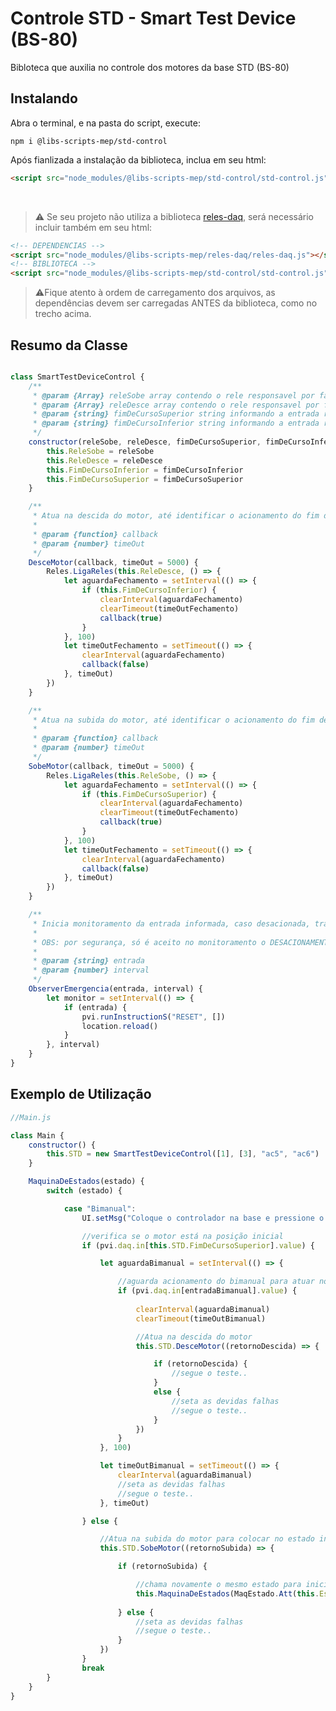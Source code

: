 # Controle STD - Smart Test Device (BS-80)

Bibloteca que auxilia no controle dos motores da base STD (BS-80)

## Instalando

Abra o terminal, e na pasta do script, execute:

```npm i @libs-scripts-mep/std-control```

Após fianlizada a instalação da biblioteca, inclua em seu html:

```html
<script src="node_modules/@libs-scripts-mep/std-control/std-control.js"></script>
```

<br>

> ⚠️ Se seu projeto não utiliza a biblioteca [reles-daq](https://www.npmjs.com/package/@libs-scripts-mep/reles-daq), será necessário incluir também em seu html:

```html
<!-- DEPENDENCIAS -->
<script src="node_modules/@libs-scripts-mep/reles-daq/reles-daq.js"></script>
<!-- BIBLIOTECA -->
<script src="node_modules/@libs-scripts-mep/std-control/std-control.js"></script>
```

> ⚠️Fique atento à ordem de carregamento dos arquivos, as dependências devem ser carregadas ANTES da biblioteca, como no trecho acima.

## Resumo da Classe

```js

class SmartTestDeviceControl {
    /**
     * @param {Array} releSobe array contendo o rele responsavel por fazer a base subir o motor
     * @param {Array} releDesce array contendo o rele responsavel por fazer a base descer o motor
     * @param {string} fimDeCursoSuperior string informando a entrada relacionada ao fim de curso superior
     * @param {string} fimDeCursoInferior string informando a entrada relacionada ao fim de curso inferior
     */
    constructor(releSobe, releDesce, fimDeCursoSuperior, fimDeCursoInferior) {
        this.ReleSobe = releSobe
        this.ReleDesce = releDesce
        this.FimDeCursoInferior = fimDeCursoInferior
        this.FimDeCursoSuperior = fimDeCursoSuperior
    }

    /**
     * Atua na descida do motor, até identificar o acionamento do fim de curso, ou estouro de timeout.
     * 
     * @param {function} callback 
     * @param {number} timeOut 
     */
    DesceMotor(callback, timeOut = 5000) {
        Reles.LigaReles(this.ReleDesce, () => {
            let aguardaFechamento = setInterval(() => {
                if (this.FimDeCursoInferior) {
                    clearInterval(aguardaFechamento)
                    clearTimeout(timeOutFechamento)
                    callback(true)
                }
            }, 100)
            let timeOutFechamento = setTimeout(() => {
                clearInterval(aguardaFechamento)
                callback(false)
            }, timeOut)
        })
    }

    /**
     * Atua na subida do motor, até identificar o acionamento do fim de curso, ou estouro de timeout.
     * 
     * @param {function} callback 
     * @param {number} timeOut 
     */
    SobeMotor(callback, timeOut = 5000) {
        Reles.LigaReles(this.ReleSobe, () => {
            let aguardaFechamento = setInterval(() => {
                if (this.FimDeCursoSuperior) {
                    clearInterval(aguardaFechamento)
                    clearTimeout(timeOutFechamento)
                    callback(true)
                }
            }, 100)
            let timeOutFechamento = setTimeout(() => {
                clearInterval(aguardaFechamento)
                callback(false)
            }, timeOut)
        })
    }

    /**
     * Inicia monitoramento da entrada informada, caso desacionada, trava a execução do script
     * 
     * OBS: por segurança, só é aceito no monitoramento o DESACIONAMENTO da entrada.
     * 
     * @param {string} entrada 
     * @param {number} interval 
     */
    ObserverEmergencia(entrada, interval) {
        let monitor = setInterval(() => {
            if (entrada) {
                pvi.runInstructionS("RESET", [])
                location.reload()
            }
        }, interval)
    }
}

```

## Exemplo de Utilização

```js
//Main.js

class Main {
    constructor() {
        this.STD = new SmartTestDeviceControl([1], [3], "ac5", "ac6")
    }

	MaquinaDeEstados(estado) {
		switch (estado) {

            case "Bimanual":
                UI.setMsg("Coloque o controlador na base e pressione o bi-manual.")

                //verifica se o motor está na posição inicial
                if (pvi.daq.in[this.STD.FimDeCursoSuperior].value) {

                    let aguardaBimanual = setInterval(() => {

                        //aguarda acionamento do bimanual para atuar no motor
                        if (pvi.daq.in[entradaBimanual].value) {
                            
                            clearInterval(aguardaBimanual)
                            clearTimeout(timeOutBimanual)

                            //Atua na descida do motor
                            this.STD.DesceMotor((retornoDescida) => {

                                if (retornoDescida) {
                                    //segue o teste..
                                }
                                else {
                                    //seta as devidas falhas
                                    //segue o teste..
                                }
                            })
                        }
                    }, 100)

                    let timeOutBimanual = setTimeout(() => {
                        clearInterval(aguardaBimanual)
                        //seta as devidas falhas
                        //segue o teste..
                    }, timeOut)

                } else {

                    //Atua na subida do motor para colocar no estado inicial
                    this.STD.SobeMotor((retornoSubida) => {

                        if (retornoSubida) {

                            //chama novamente o mesmo estado para iniciar o teste
                            this.MaquinaDeEstados(MaqEstado.Att(this.Estados, "Executar"))
                            
                        } else {
                            //seta as devidas falhas
                            //segue o teste..
                        }
                    })
                }
                break
		}
	}
}
```